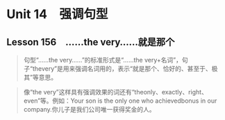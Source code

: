 ﻿ # Unit 14　强调句型
 ## Lesson 156　……the very……就是那个
 
> 句型“……the very……”的标准形式是“……the very+名词”，句子“thevery”是用来强调名词用的，表示“就是那个、恰好的、甚至于、极其”等意思。

> 像“the very”这样具有强调效果的词还有“theonly、exactly、right、even”等。例如：Your son is the only one who achievedbonus in our company.你儿子是我们公司唯一获得奖金的人。


 